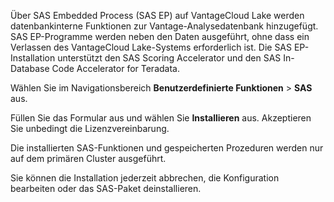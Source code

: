 Über SAS Embedded Process (SAS EP) auf VantageCloud Lake werden datenbankinterne Funktionen zur Vantage-Analysedatenbank hinzugefügt. SAS EP-Programme werden neben den Daten ausgeführt, ohne dass ein Verlassen des VantageCloud Lake-Systems erforderlich ist. Die SAS EP-Installation unterstützt den SAS Scoring Accelerator und den SAS In-Database Code Accelerator for Teradata.

Wählen Sie im Navigationsbereich **Benutzerdefinierte Funktionen** \> **SAS** aus.

Füllen Sie das Formular aus und wählen Sie **Installieren** aus. Akzeptieren Sie unbedingt die Lizenzvereinbarung.

Die installierten SAS-Funktionen und gespeicherten Prozeduren werden nur auf dem primären Cluster ausgeführt.

Sie können die Installation jederzeit abbrechen, die Konfiguration bearbeiten oder das SAS-Paket deinstallieren.
